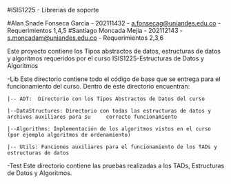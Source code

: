 #ISIS1225 - Librerias de soporte

#Alan Snade Fonseca Garcia - 202111432 - a.fonsecag@uniandes.edu.co - Requerimientos 1,4,5
#Santiago Moncada Mejia - 202112143 - s.moncadam@uniandes.edu.co - Requerimientos 2,3,6

Este proyecto contiene los Tipos abstractos de datos, estructuras de datos y algoritmos requeridos por el curso ISIS1225-Estructuras de Datos y Algoritmos

-Lib
Este directorio contiene todo el código de base que se entrega para el funcionamiento del curso.  Dentro de este directorio encuentran:
    
    |-- ADT:  Directorio con los Tipos Abstractos de Datos del curso

    |--DataStructures: Directorio con todas las estructuras de datos y archivos auxiliares para su     correcto funcionamiento

    |--Algorithms: Implementación de los algoritmos vistos en el curso (por ejemplo algoritmos de ordenamiento)

    |-- Utils: Funciones auxiliares para el funcionamiento de los TADs y estructuras de datos

-Test
Este directorio contiene las pruebas realizadas a los TADs, Estructuras de Datos y Algoritmos.

